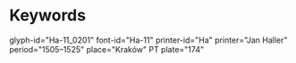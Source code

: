 # Keywords
glyph-id="Ha-11_0201"
font-id="Ha-11"
printer-id="Ha"
printer="Jan Haller"
period="1505–1525"
place="Kraków"
PT plate="174"

